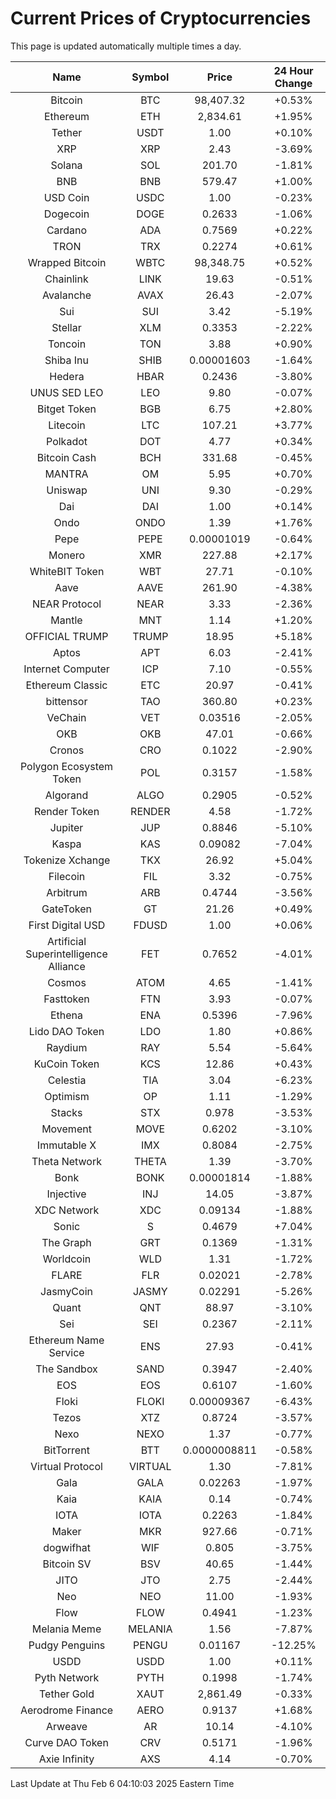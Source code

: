 # Current Prices of Cryptocurrencies
This page is updated automatically multiple times a day.

| Name | Symbol | Price | 24 Hour Change |
| :---: |:---:| :---: | :---: |
| Bitcoin | BTC | 98,407.32 | +0.53% |
| Ethereum | ETH | 2,834.61 | +1.95% |
| Tether | USDT | 1.00 | +0.10% |
| XRP | XRP | 2.43 | -3.69% |
| Solana | SOL | 201.70 | -1.81% |
| BNB | BNB | 579.47 | +1.00% |
| USD Coin | USDC | 1.00 | -0.23% |
| Dogecoin | DOGE | 0.2633 | -1.06% |
| Cardano | ADA | 0.7569 | +0.22% |
| TRON | TRX | 0.2274 | +0.61% |
| Wrapped Bitcoin | WBTC | 98,348.75 | +0.52% |
| Chainlink | LINK | 19.63 | -0.51% |
| Avalanche | AVAX | 26.43 | -2.07% |
| Sui | SUI | 3.42 | -5.19% |
| Stellar | XLM | 0.3353 | -2.22% |
| Toncoin | TON | 3.88 | +0.90% |
| Shiba Inu | SHIB | 0.00001603 | -1.64% |
| Hedera | HBAR | 0.2436 | -3.80% |
| UNUS SED LEO | LEO | 9.80 | -0.07% |
| Bitget Token | BGB | 6.75 | +2.80% |
| Litecoin | LTC | 107.21 | +3.77% |
| Polkadot | DOT | 4.77 | +0.34% |
| Bitcoin Cash | BCH | 331.68 | -0.45% |
| MANTRA | OM | 5.95 | +0.70% |
| Uniswap | UNI | 9.30 | -0.29% |
| Dai | DAI | 1.00 | +0.14% |
| Ondo | ONDO | 1.39 | +1.76% |
| Pepe | PEPE | 0.00001019 | -0.64% |
| Monero | XMR | 227.88 | +2.17% |
| WhiteBIT Token | WBT | 27.71 | -0.10% |
| Aave | AAVE | 261.90 | -4.38% |
| NEAR Protocol | NEAR | 3.33 | -2.36% |
| Mantle | MNT | 1.14 | +1.20% |
| OFFICIAL TRUMP | TRUMP | 18.95 | +5.18% |
| Aptos | APT | 6.03 | -2.41% |
| Internet Computer | ICP | 7.10 | -0.55% |
| Ethereum Classic | ETC | 20.97 | -0.41% |
| bittensor | TAO | 360.80 | +0.23% |
| VeChain | VET | 0.03516 | -2.05% |
| OKB | OKB | 47.01 | -0.66% |
| Cronos | CRO | 0.1022 | -2.90% |
| Polygon Ecosystem Token | POL | 0.3157 | -1.58% |
| Algorand | ALGO | 0.2905 | -0.52% |
| Render Token | RENDER | 4.58 | -1.72% |
| Jupiter | JUP | 0.8846 | -5.10% |
| Kaspa | KAS | 0.09082 | -7.04% |
| Tokenize Xchange | TKX | 26.92 | +5.04% |
| Filecoin | FIL | 3.32 | -0.75% |
| Arbitrum | ARB | 0.4744 | -3.56% |
| GateToken | GT | 21.26 | +0.49% |
| First Digital USD | FDUSD | 1.00 | +0.06% |
| Artificial Superintelligence Alliance | FET | 0.7652 | -4.01% |
| Cosmos | ATOM | 4.65 | -1.41% |
| Fasttoken | FTN | 3.93 | -0.07% |
| Ethena | ENA | 0.5396 | -7.96% |
| Lido DAO Token | LDO | 1.80 | +0.86% |
| Raydium | RAY | 5.54 | -5.64% |
| KuCoin Token | KCS | 12.86 | +0.43% |
| Celestia | TIA | 3.04 | -6.23% |
| Optimism | OP | 1.11 | -1.29% |
| Stacks | STX | 0.978 | -3.53% |
| Movement | MOVE | 0.6202 | -3.10% |
| Immutable X | IMX | 0.8084 | -2.75% |
| Theta Network | THETA | 1.39 | -3.70% |
| Bonk | BONK | 0.00001814 | -1.88% |
| Injective | INJ | 14.05 | -3.87% |
| XDC Network | XDC | 0.09134 | -1.88% |
| Sonic | S | 0.4679 | +7.04% |
| The Graph | GRT | 0.1369 | -1.31% |
| Worldcoin | WLD | 1.31 | -1.72% |
| FLARE | FLR | 0.02021 | -2.78% |
| JasmyCoin | JASMY | 0.02291 | -5.26% |
| Quant | QNT | 88.97 | -3.10% |
| Sei | SEI | 0.2367 | -2.11% |
| Ethereum Name Service | ENS | 27.93 | -0.41% |
| The Sandbox | SAND | 0.3947 | -2.40% |
| EOS | EOS | 0.6107 | -1.60% |
| Floki | FLOKI | 0.00009367 | -6.43% |
| Tezos | XTZ | 0.8724 | -3.57% |
| Nexo | NEXO | 1.37 | -0.77% |
| BitTorrent | BTT | 0.0000008811 | -0.58% |
| Virtual Protocol | VIRTUAL | 1.30 | -7.81% |
| Gala | GALA | 0.02263 | -1.97% |
| Kaia | KAIA | 0.14 | -0.74% |
| IOTA | IOTA | 0.2263 | -1.84% |
| Maker | MKR | 927.66 | -0.71% |
| dogwifhat | WIF | 0.805 | -3.75% |
| Bitcoin SV | BSV | 40.65 | -1.44% |
| JITO | JTO | 2.75 | -2.44% |
| Neo | NEO | 11.00 | -1.93% |
| Flow | FLOW | 0.4941 | -1.23% |
| Melania Meme | MELANIA | 1.56 | -7.87% |
| Pudgy Penguins | PENGU | 0.01167 | -12.25% |
| USDD | USDD | 1.00 | +0.11% |
| Pyth Network | PYTH | 0.1998 | -1.74% |
| Tether Gold | XAUT | 2,861.49 | -0.33% |
| Aerodrome Finance | AERO | 0.9137 | +1.68% |
| Arweave | AR | 10.14 | -4.10% |
| Curve DAO Token | CRV | 0.5171 | -1.96% |
| Axie Infinity | AXS | 4.14 | -0.70% |

Last Update at Thu Feb  6 04:10:03 2025 Eastern Time